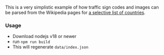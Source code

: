 This is a very simplistic example of how traffic sign codes and images can be parsed from the Wikipedia pages for [a selective list of countries](./scripts/countries.ts).

### Usage

- Download nodejs v18 or newer
- run `npm run build`
- This will regenerate `data/index.json`
